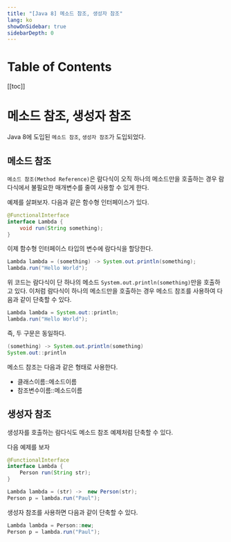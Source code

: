 ```yaml
---
title: "[Java 8] 메소드 참조, 생성자 참조"
lang: ko
showOnSidebar: true
sidebarDepth: 0
---
```


# Table of Contents
[[toc]]

# 메소드 참조, 생성자 참조
Java 8에 도입된 `메소드 참조`, `생성자 참조`가 도입되었다.

## 메소드 참조
`메소드 참조(Method Reference)`은 람다식이 오직 하나의 메소드만을 호출하는 경우 람다식에서 불필요한 매개변수를 줄여 사용할 수 있게 한다. 

예제를 살펴보자. 다음과 같은 함수형 인터페이스가 있다.
``` java
@FunctionalInterface
interface Lambda {
    void run(String something);
}
```
이제 함수형 인터페이스 타입의 변수에 람다식을 할당한다.
``` java
Lambda lambda = (something) -> System.out.println(something);
lambda.run("Hello World");
```
위 코드는 람다식이 단 하나의 메소드 `System.out.println(something)`만을 호출하고 있다. 이처럼 람다식이 하나의 메소드만을 호출하는 경우 메소드 참조를 사용하여 다음과 같이 단축할 수 있다.
``` java
Lambda lambda = System.out::println;
lambda.run("Hello World");
```
즉, 두 구문은 동일하다.
``` java
(something) -> System.out.println(something)
System.out::println
```

메소드 참조는 다음과 같은 형태로 사용한다.
- 클래스이름::메소드이름
- 참조변수이름::메소드이름


## 생성자 참조
생성자를 호출하는 람다식도 메소드 참조 예제처럼 단축할 수 있다.

다음 예제를 보자
``` java
@FunctionalInterface
interface Lambda {
    Person run(String str);
}
```
``` java
Lambda lambda = (str) ->  new Person(str);
Person p = lambda.run("Paul");
```
생성자 참조를 사용하면 다음과 같이 단축할 수 있다.
``` java
Lambda lambda = Person::new;
Person p = lambda.run("Paul");
```